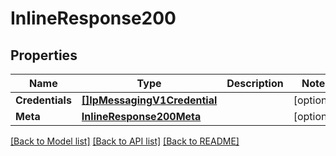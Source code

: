 # InlineResponse200

## Properties

Name | Type | Description | Notes
------------ | ------------- | ------------- | -------------
**Credentials** | [**[]IpMessagingV1Credential**](ip_messaging.v1.credential.md) |  | [optional] 
**Meta** | [**InlineResponse200Meta**](inline_response_200_meta.md) |  | [optional] 

[[Back to Model list]](../README.md#documentation-for-models) [[Back to API list]](../README.md#documentation-for-api-endpoints) [[Back to README]](../README.md)



